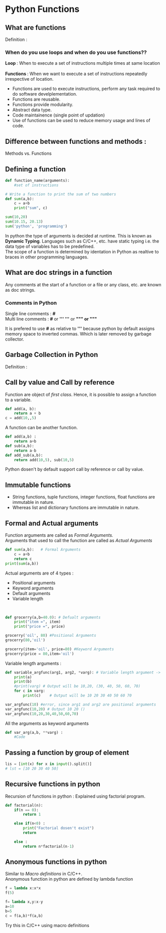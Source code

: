 # Python Functions

## What are functions 
Definition : 

### When do you use loops and when do you use functions??

<b>Loop </b>: When to execute a set of instructions multiple times at same location<br><br>
<b>Functions </b>: When we want to execute a set of instructions repeatedly irrespective of location.<br>
<ul>
    <li>Functions are used to execute instructions, perform any task required to do software develplementation.<br>
    <li>Functions are reusable.<br>
    <li>Functions provide modularity.<br>
    <li>Abstract data type.<br>
    <li>Code maintainence (single point of updation)<br>
    <li>Use of functions can be used to reduce memory usage and lines of code.<br>
</ul>

## Difference between functions and methods :
Methods vs. Functions

## Defining a function

```python
def function_name(arguments):
    #set of instructions 

# Write a function to print the sum of two numbers
def sum(a,b):
    c = a+b
    print("sum", c)

sum(10,20)
sum(10.15, 20.13)
sum('python', 'programming')
```
In python the type of arguments is decided at runtime. This is known as <b>Dynamic Typing</b>.
Languages such as C/C++, etc. have static typing i.e. the data type of variables has to be predefined.<br>
The scope of a function is determined by identation in Python as realtive to braces in other programming languages.

## What are doc strings in a function
Any comments at the start of a function or a file or any class, etc. are known as doc strings.

### Comments in Python 

Single line comments : <b>#</b><br>
Multi line comments : <b>#</b> or <b>''' '''</b> or <b>""" or """</b>

It is prefered to use <b>#</b> as relative to <b>'''</b> because python by default assigns memory space to inverted commas. Which is later removed by garbage collector.

## Garbage Collection in Python 

Definition :

## Call by value and Call by reference

Function are object of <i>first class</i>. Hence, it is possible to assign a function to a variable.
```python
def add(a, b):
    return a + b
c = add(10,,5)
```
A function can be  another function.
```python
def add(a,b) :
    return a+b
def sub(a,b):
    return a-b
def add_sub(a,b):
    return add(10,5), sub(10,5)
```
Python dosen't by default support call by reference or call by value.

## Immutable functions
<ul>
    <li>String functions, tuple functions, integer functions, float functions are immutable in nature.<br>
    <li>Whereas list and dictionary functions are immutable in nature.
</ul>

## Formal and Actual arguments 

Function arguments are called as <i>Formal Arguments.</i><br>
Arguments that used to call the function are called as <i>Actual Arguments</i>

```python
def sum(a,b):   # Formal Arguments
    c = a+b
    return c
print(sum(a,b)) 
```
Actual arguments are of 4 types :
<ul>
    <li>Positional arguments</li>
    <li>Keyword arguments </li>
    <li>Default arguments</li>
    <li>Variable length</li>
</ul>
<br>

```python
def grocerry(a,b=40.0): # Defualt arguments
    print("item =", item)
    print("price =", price)

grocerry('oil', 80) #Positional Arguments
grocerry(80,'oil')

grocerry(item='oil', price=80) #Keyword Arguments
grocerry(price = 80,item='oil')

```
Variable length arguments :
```python
def variable_argfunc(arg1, arg2, *varg): # Variable length argument -> No. of arguments are not defined.
    print(a)
    print(b)
    #print(varg) # Output will be 10,20, (30, 40, 50, 60, 70)
    for c in varg:
        print(c)    # Output will be 10 20 30 40 50 60 70

var_argfunc(10) #error, since arg1 and arg2 are positional arguments
var_argfunc(10,20) # Output 10 20 ()
var_argfunc(10,20,30,40,50,60,70)
```

All the arguments as keyword arguments 
```python
def var_arg(a,b, **varg) :
    #Code
```

## Passing a function by group of element 
```python
lis = [int(x) for x in input().split()]
# lst = [10 20 30 40 50]
```

## Recursive functions in python

Recursion of functions in python : Explained using factorial program.

```python
def factorial(n):
    if(n == 0):
        return 1

    else if(n<0) :
        print("Factorial dosen't exist")
        return 

    else : 
        return n*factorial(n-1)
```

## Anonymous functions in python

Similar to <i>Macro definitions</i> in C/C++.<br>
Anonymous function in python are defined by lambda function

```python 
f = lambda x:x*x
f(5)

f= lambda x,y:x-y
a=10
b=5
c = f(a,b)*f(a,b)
```

Try this in C/C++ using macro definitions
